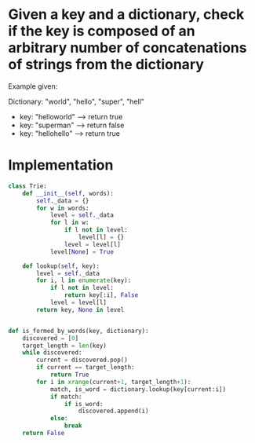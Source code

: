 # Given a key and a dictionary, check if the key is composed of an arbitrary number of concatenations of strings from the dictionary

Example given:

Dictionary: "world", "hello", "super", "hell"

- key: "helloworld" --> return true
- key: "superman" --> return false
- key: "hellohello" --> return true

# Implementation

```python
class Trie:
    def __init__(self, words):
        self._data = {}
        for w in words:
            level = self._data
            for l in w:
                if l not in level:
                    level[l] = {}
                level = level[l]
            level[None] = True

    def lookup(self, key):
        level = self._data
        for i, l in enumerate(key):
            if l not in level:
                return key[:i], False
            level = level[l]
        return key, None in level


def is_formed_by_words(key, dictionary):
    discovered = [0]
    target_length = len(key)
    while discovered:
        current = discovered.pop()
        if current == target_length:
            return True
        for i in xrange(current+1, target_length+1):
            match, is_word = dictionary.lookup(key[current:i])
            if match:
                if is_word:
                    discovered.append(i)
            else:
                break
    return False
```
